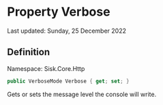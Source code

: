 # Property Verbose
Last updated: Sunday, 25 December 2022

## Definition
Namespace: Sisk.Core.Http

```csharp
public VerboseMode Verbose { get; set; }
```

Gets or sets the message level the console will write.

